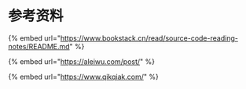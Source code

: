 # 参考资料

{% embed url="https://www.bookstack.cn/read/source-code-reading-notes/README.md" %}

{% embed url="https://aleiwu.com/post/" %}

{% embed url="https://www.qikqiak.com/" %}




